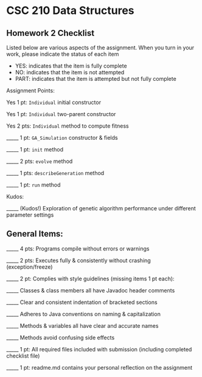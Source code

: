 # CSC 210 Data Structures
## Homework 2 Checklist

Listed below are various aspects of the assignment.  When you turn in
your work, please indicate the status of each item

- YES: indicates that the item is fully complete
- NO: indicates that the item is not attempted
- PART: indicates that the item is attempted but not fully complete


Assignment Points:

Yes 1 pt: `Individual` initial constructor

Yes 1 pt: `Individual` two-parent constructor

Yes 2 pts: `Individual` method to compute fitness

_____ 1 pt: `GA_Simulation` constructor & fields

_____ 1 pt: `init` method

_____ 2 pts: `evolve` method

_____ 1 pts: `describeGeneration` method

_____ 1 pt: `run` method


Kudos:

_____ (Kudos!) Exploration of genetic algorithm performance under different parameter settings


## General Items:

_____ 4 pts: Programs compile without errors or warnings

_____ 2 pts: Executes fully & consistently without crashing (exception/freeze)

_____ 2 pt: Complies with style guidelines (missing items 1 pt each):

  _____ Classes & class members all have Javadoc header comments

  _____ Clear and consistent indentation of bracketed sections

  _____ Adheres to Java conventions on naming & capitalization

  _____ Methods & variables all have clear and accurate names

  _____ Methods avoid confusing side effects

_____ 1 pt: All required files included with submission (including completed checklist file)

_____ 1 pt: readme.md contains your personal reflection on the assignment

